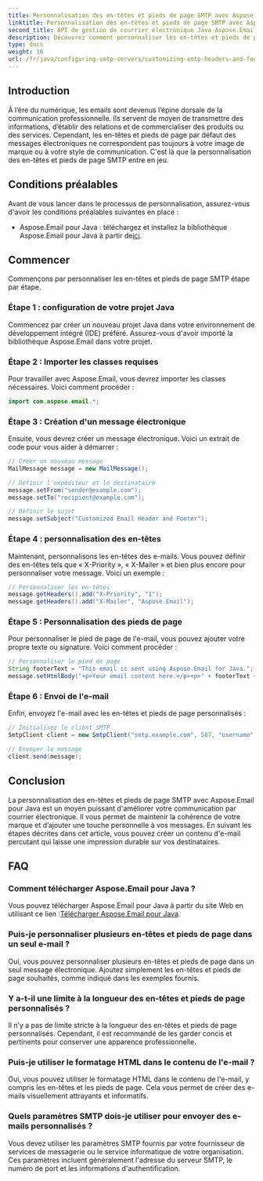 ```yaml
---
title: Personnalisation des en-têtes et pieds de page SMTP avec Aspose.Email
linktitle: Personnalisation des en-têtes et pieds de page SMTP avec Aspose.Email
second_title: API de gestion de courrier électronique Java Aspose.Email
description: Découvrez comment personnaliser les en-têtes et pieds de page SMTP avec Aspose.Email pour Java. Améliorez votre communication par e-mail avec une image de marque et des messages personnalisés.
type: docs
weight: 16
url: /fr/java/configuring-smtp-servers/customizing-smtp-headers-and-footers/
---
```


## Introduction

À l’ère du numérique, les emails sont devenus l’épine dorsale de la communication professionnelle. Ils servent de moyen de transmettre des informations, d’établir des relations et de commercialiser des produits ou des services. Cependant, les en-têtes et pieds de page par défaut des messages électroniques ne correspondent pas toujours à votre image de marque ou à votre style de communication. C'est là que la personnalisation des en-têtes et pieds de page SMTP entre en jeu.

## Conditions préalables

Avant de vous lancer dans le processus de personnalisation, assurez-vous d'avoir les conditions préalables suivantes en place :

-  Aspose.Email pour Java : téléchargez et installez la bibliothèque Aspose.Email pour Java à partir de[ici](https://releases.aspose.com/email/java/).

## Commencer

Commençons par personnaliser les en-têtes et pieds de page SMTP étape par étape. 

### Étape 1 : configuration de votre projet Java

Commencez par créer un nouveau projet Java dans votre environnement de développement intégré (IDE) préféré. Assurez-vous d'avoir importé la bibliothèque Aspose.Email dans votre projet.

### Étape 2 : Importer les classes requises

Pour travailler avec Aspose.Email, vous devrez importer les classes nécessaires. Voici comment procéder :

```java
import com.aspose.email.*;
```

### Étape 3 : Création d'un message électronique

Ensuite, vous devrez créer un message électronique. Voici un extrait de code pour vous aider à démarrer :

```java
// Créer un nouveau message
MailMessage message = new MailMessage();

// Définir l'expéditeur et le destinataire
message.setFrom("sender@example.com");
message.setTo("recipient@example.com");

// Définir le sujet
message.setSubject("Customized Email Header and Footer");
```

### Étape 4 : personnalisation des en-têtes

Maintenant, personnalisons les en-têtes des e-mails. Vous pouvez définir des en-têtes tels que « X-Priority », « X-Mailer » et bien plus encore pour personnaliser votre message. Voici un exemple :

```java
// Personnaliser les en-têtes
message.getHeaders().add("X-Priority", "1");
message.getHeaders().add("X-Mailer", "Aspose.Email");
```

### Étape 5 : Personnalisation des pieds de page

Pour personnaliser le pied de page de l'e-mail, vous pouvez ajouter votre propre texte ou signature. Voici comment procéder :

```java
// Personnaliser le pied de page
String footerText = "This email is sent using Aspose.Email for Java.";
message.setHtmlBody("<p>Your email content here.</p><p>" + footerText + "</p>");
```

### Étape 6 : Envoi de l'e-mail

Enfin, envoyez l'e-mail avec les en-têtes et pieds de page personnalisés :

```java
// Initialisez le client SMTP
SmtpClient client = new SmtpClient("smtp.example.com", 587, "username", "password");

// Envoyer le message
client.send(message);
```

## Conclusion

La personnalisation des en-têtes et pieds de page SMTP avec Aspose.Email pour Java est un moyen puissant d'améliorer votre communication par courrier électronique. Il vous permet de maintenir la cohérence de votre marque et d’ajouter une touche personnelle à vos messages. En suivant les étapes décrites dans cet article, vous pouvez créer un contenu d'e-mail percutant qui laisse une impression durable sur vos destinataires.

## FAQ

### Comment télécharger Aspose.Email pour Java ?

 Vous pouvez télécharger Aspose.Email pour Java à partir du site Web en utilisant ce lien :[Télécharger Aspose.Email pour Java](https://releases.aspose.com/email/java/).

### Puis-je personnaliser plusieurs en-têtes et pieds de page dans un seul e-mail ?

Oui, vous pouvez personnaliser plusieurs en-têtes et pieds de page dans un seul message électronique. Ajoutez simplement les en-têtes et pieds de page souhaités, comme indiqué dans les exemples fournis.

### Y a-t-il une limite à la longueur des en-têtes et pieds de page personnalisés ?

Il n’y a pas de limite stricte à la longueur des en-têtes et pieds de page personnalisés. Cependant, il est recommandé de les garder concis et pertinents pour conserver une apparence professionnelle.

### Puis-je utiliser le formatage HTML dans le contenu de l'e-mail ?

Oui, vous pouvez utiliser le formatage HTML dans le contenu de l'e-mail, y compris les en-têtes et les pieds de page. Cela vous permet de créer des e-mails visuellement attrayants et informatifs.

### Quels paramètres SMTP dois-je utiliser pour envoyer des e-mails personnalisés ?

Vous devez utiliser les paramètres SMTP fournis par votre fournisseur de services de messagerie ou le service informatique de votre organisation. Ces paramètres incluent généralement l'adresse du serveur SMTP, le numéro de port et les informations d'authentification.